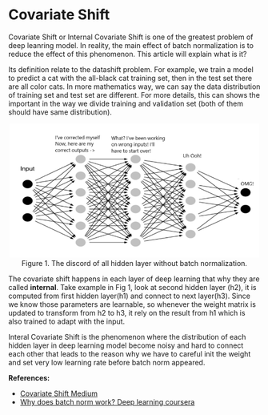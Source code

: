 # Covariate Shift

Covariate Shift or Internal Covariate Shift is one of the greatest problem of deep leanring model. In reality, the main effect of batch normalization is to reduce the effect of this phenomenon. This article will explain what is it?

Its definition relate to the datashift problem. For example, we train a model to predict a cat with the all-black cat training set, then in the test set there are all color cats. In more mathematics way, we can say the data distribution of training set and test set are different. For more details, this can shows the important in the way we divide training and validation set (both of them should have same distribution).

<center>
<img src = "./image/CovariateShift1.png" width = '500'>
<figcaption>
Figure 1. The discord of all hidden layer without batch normalization.
</ficaption>
</center>

The covariate shift happens in each layer of deep learning that why they are called **internal**. Take example in Fig 1, look at second hidden layer (h2), it is computed from first hidden layer(h1) and connect to next layer(h3). Since we know those parameters are learnable, so whenever the weight matrix is updated to transform from h2 to h3, it rely on the result from h1 which is also trained to adapt with the input. 

Interal Covariate Shift is the phenomenon where the distribution of each hidden layer in deep learning model become noisy and hard to connect each other that leads to the reason why we have to careful init the weight and set very low learning rate before batch norm appeared.

**References:** 

* [Covariate Shift Medium](https://towardsdatascience.com/understanding-dataset-shift-f2a5a262a766#:~:text=Covariate%20shift%20is%20the%20change,spatial%2C%20or%20less%20obvious.%20%E2%80%94)
* [Why does batch norm work? Deep learning coursera](https://www.youtube.com/watch?v=nUUqwaxLnWs&ab_channel=Deeplearning.ai)